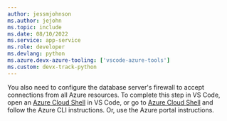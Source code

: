 ```yaml
---
author: jessmjohnson
ms.author: jejohn
ms.topic: include
ms.date: 08/10/2022
ms.service: app-service
ms.role: developer
ms.devlang: python
ms.azure.devx-azure-tooling: ['vscode-azure-tools']
ms.custom: devx-track-python
---
```


You also need to configure the database server's firewall to accept connections from all Azure resources. To complete this step in VS Code, open an [Azure Cloud Shell](https://techcommunity.microsoft.com/t5/itops-talk-blog/how-to-use-cloud-shell-in-visual-studio-code/ba-p/663431) in VS Code, or go to [Azure Cloud Shell](https://shell.azure.com) and follow the Azure CLI instructions. Or, use the Azure portal instructions.
